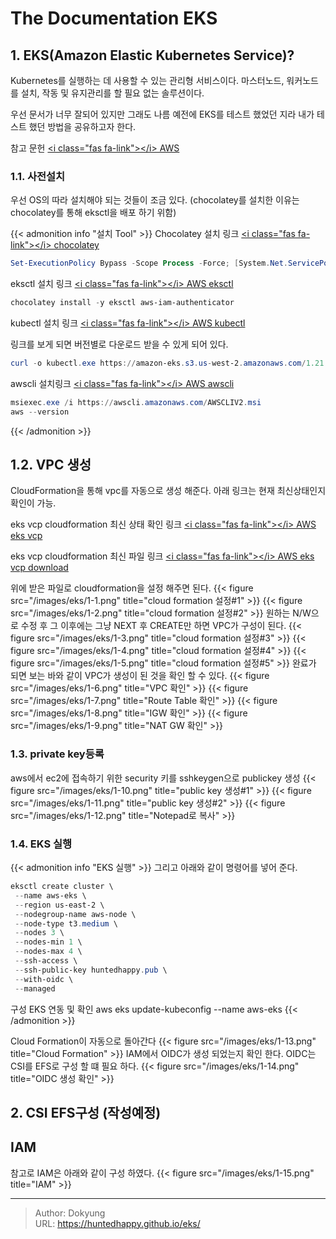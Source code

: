 # The Documentation EKS


## 1. EKS(Amazon Elastic Kubernetes Service)?
Kubernetes를 실행하는 데 사용할 수 있는 관리형 서비스이다. 마스터노드, 워커노드를 설치, 작동 및 유지관리를 할 필요 없는 솔루션이다.

우선 문서가 너무 잘되어 있지만 그래도 나름 예전에 EKS를 테스트 했었던 지라 내가 테스트 했던 방법을 공유하고자 한다.

참고 문헌 [&lt;i class=&#34;fas fa-link&#34;&gt;&lt;/i&gt; AWS ](https://docs.aws.amazon.com/ko_kr/eks/latest/userguide/what-is-eks.html)

### 1.1. 사전설치

우선 OS의 따라 설치해야 되는 것들이 조금 있다. (chocolatey를 설치한 이유는 chocolatey를 통해 eksctl을 배포 하기 위함)

{{&lt; admonition info &#34;설치 Tool&#34; &gt;}}
Chocolatey 설치 링크 [&lt;i class=&#34;fas fa-link&#34;&gt;&lt;/i&gt; chocolatey ](https://chocolatey.org/install)
```powershell
Set-ExecutionPolicy Bypass -Scope Process -Force; [System.Net.ServicePointManager]::SecurityProtocol = [System.Net.ServicePointManager]::SecurityProtocol -bor 3072; iex ((New-Object System.Net.WebClient).DownloadString(&#39;https://community.chocolatey.org/install.ps1&#39;))
```

eksctl 설치 링크 [&lt;i class=&#34;fas fa-link&#34;&gt;&lt;/i&gt; AWS eksctl ](https://docs.aws.amazon.com/ko_kr/eks/latest/userguide/eksctl.html)

```powershell
chocolatey install -y eksctl aws-iam-authenticator
```

kubectl 설치 링크 [&lt;i class=&#34;fas fa-link&#34;&gt;&lt;/i&gt; AWS kubectl ](https://docs.aws.amazon.com/ko_kr/eks/latest/userguide/install-kubectl.html)

링크를 보게 되면 버전별로 다운로드 받을 수 있게 되어 있다.
```powershell
curl -o kubectl.exe https://amazon-eks.s3.us-west-2.amazonaws.com/1.21.2/2021-07-05/bin/windows/amd64/kubectl.exe
``` 
awscli 설치링크 [&lt;i class=&#34;fas fa-link&#34;&gt;&lt;/i&gt; AWS awscli ](https://docs.aws.amazon.com/cli/latest/userguide/getting-started-install.html)
```powershell
msiexec.exe /i https://awscli.amazonaws.com/AWSCLIV2.msi
aws --version
```
{{&lt; /admonition &gt;}}

## 1.2. VPC 생성
CloudFormation을 통해 vpc를 자동으로 생성 해준다. 아래 링크는 현재 최신상태인지 확인이 가능.

eks vcp cloudformation 최신 상태 확인 링크 [&lt;i class=&#34;fas fa-link&#34;&gt;&lt;/i&gt; AWS eks vcp ](https://docs.aws.amazon.com/eks/latest/userguide/creating-a-vpc.html)


eks vcp cloudformation 최신 파일 링크 [&lt;i class=&#34;fas fa-link&#34;&gt;&lt;/i&gt; AWS eks vcp download ](https://amazon-eks.s3.us-west-2.amazonaws.com/cloudformation/2020-10-29/amazon-eks-vpc-private-subnets.yaml)

위에 받은 파일로 cloudformation을 설정 해주면 된다.
{{&lt; figure src=&#34;/images/eks/1-1.png&#34; title=&#34;cloud formation 설정#1&#34; &gt;}}
{{&lt; figure src=&#34;/images/eks/1-2.png&#34; title=&#34;cloud formation 설정#2&#34; &gt;}}
원하는 N/W으로 수정 후 그 이후에는 그냥 NEXT 후 CREATE만 하면 VPC가 구성이 된다.
{{&lt; figure src=&#34;/images/eks/1-3.png&#34; title=&#34;cloud formation 설정#3&#34; &gt;}}
{{&lt; figure src=&#34;/images/eks/1-4.png&#34; title=&#34;cloud formation 설정#4&#34; &gt;}}
{{&lt; figure src=&#34;/images/eks/1-5.png&#34; title=&#34;cloud formation 설정#5&#34; &gt;}}
완료가 되면 보는 바와 같이 VPC가 생성이 된 것을 확인 할 수 있다.
{{&lt; figure src=&#34;/images/eks/1-6.png&#34; title=&#34;VPC 확인&#34; &gt;}}
{{&lt; figure src=&#34;/images/eks/1-7.png&#34; title=&#34;Route Table 확인&#34; &gt;}}
{{&lt; figure src=&#34;/images/eks/1-8.png&#34; title=&#34;IGW 확인&#34; &gt;}}
{{&lt; figure src=&#34;/images/eks/1-9.png&#34; title=&#34;NAT GW 확인&#34; &gt;}}

### 1.3. private key등록
aws에서 ec2에 접속하기 위한 security 키를 sshkeygen으로 publickey 생성
{{&lt; figure src=&#34;/images/eks/1-10.png&#34; title=&#34;public key 생성#1&#34; &gt;}}
{{&lt; figure src=&#34;/images/eks/1-11.png&#34; title=&#34;public key 생성#2&#34; &gt;}}
{{&lt; figure src=&#34;/images/eks/1-12.png&#34; title=&#34;Notepad로 복사&#34; &gt;}}

### 1.4. EKS 실행
{{&lt; admonition info &#34;EKS 실행&#34; &gt;}}
그리고 아래와 같이 명령어를 넣어 준다.
```powershell
eksctl create cluster \
 --name aws-eks \
 --region us-east-2 \
 --nodegroup-name aws-node \
 --node-type t3.medium \
 --nodes 3 \
 --nodes-min 1 \
 --nodes-max 4 \
 --ssh-access \
 --ssh-public-key huntedhappy.pub \
 --with-oidc \
 --managed
```
구성 EKS 연동 및 확인
aws eks update-kubeconfig --name aws-eks
{{&lt; /admonition &gt;}}

Cloud Formation이 자동으로 돌아간다
{{&lt; figure src=&#34;/images/eks/1-13.png&#34; title=&#34;Cloud Formation&#34; &gt;}}
IAM에서 OIDC가 생성 되었는지 확인 한다. OIDC는 CSI를 EFS로 구성 할 떄 필요 하다.
{{&lt; figure src=&#34;/images/eks/1-14.png&#34; title=&#34;OIDC 생성 확인&#34; &gt;}}

## 2. CSI EFS구성 (작성예정)

## IAM
참고로 IAM은 아래와 같이 구성 하였다.
{{&lt; figure src=&#34;/images/eks/1-15.png&#34; title=&#34;IAM&#34; &gt;}}


---

> Author: Dokyung  
> URL: https://huntedhappy.github.io/eks/  


